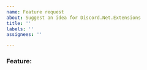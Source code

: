 ```yaml
---
name: Feature request
about: Suggest an idea for Discord.Net.Extensions
title: ''
labels: ''
assignees: ''

---
```


### Feature:
